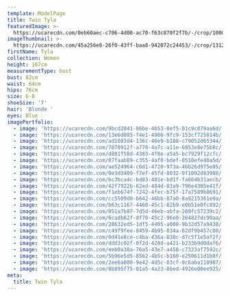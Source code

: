 ```yaml
---
template: ModelPage
title: Twin Tyla
featuredImage: >-
  https://ucarecdn.com/0eb60aec-c706-4d00-ac70-f63c870f2f7b/-/crop/1000x428/0,0/-/preview/
imageThumbnail: >-
  https://ucarecdn.com/45a256e8-26f0-43ff-baa8-942072c24453/-/crop/1312x1783/137,0/-/preview/
firstName: Tyla
collection: Women
height: 167cm
measurementType: bust
bust: 82cm
waist: 64cm
hips: 76cm
size: 6-8
shoeSize: '7'
hair: 'Blonde '
eyes: Blue
imagePortfolio:
  - image: 'https://ucarecdn.com/9bcd2841-86be-4b53-8ef5-01c9c079aa6d/'
  - image: 'https://ucarecdn.com/13e6d085-f4e1-4986-9fc9-153cf725814b/'
  - image: 'https://ucarecdn.com/ad1083d4-136c-46e9-b188-c79052d65344/'
  - image: 'https://ucarecdn.com/7070912f-a778-4a7c-a11e-6053e8e75b8c/'
  - image: 'https://ucarecdn.com/d881f58d-4383-4f8e-a5a5-bc7929f12cfc/'
  - image: 'https://ucarecdn.com/07faab89-c355-4af0-bdef-0510efe40a5d/'
  - image: 'https://ucarecdn.com/ae524964-c6d1-4720-973a-4bb26d975e85/'
  - image: 'https://ucarecdn.com/0e3d3409-f7ef-45fd-8032-9f1092d83988/'
  - image: 'https://ucarecdn.com/bc3bca4c-bd83-401e-bd1f-fa664b31aecb/'
  - image: 'https://ucarecdn.com/42f7922b-62ed-484d-83a9-796e4305e41f/'
  - image: 'https://ucarecdn.com/f1eb674f-7242-4fec-b75f-17a7589b8691/'
  - image: 'https://ucarecdn.com/cc5509d0-6642-46bb-87a0-8a9215361e0a/'
  - image: 'https://ucarecdn.com/b63c1167-4460-45c1-82b9-e0b51e0fc892/'
  - image: 'https://ucarecdn.com/051a7b87-7d5d-46eb-abfa-209fc57239c2/'
  - image: 'https://ucarecdn.com/6cadb62f-df70-45c2-96e0-264827dc99aa/'
  - image: 'https://ucarecdn.com/28632ed5-1df5-4405-a008-9b32d57a9438/'
  - image: 'https://ucarecdn.com/c49f9fee-8459-4b95-834a-82df9b457c08/'
  - image: 'https://ucarecdn.com/0d41e8ce-c4ba-436a-830c-d7c5f1e5af2f/'
  - image: 'https://ucarecdn.com/ddd3c02f-0f2d-428d-a421-b233b9d0daf6/'
  - image: 'https://ucarecdn.com/eeb0a38a-76a5-43e7-a458-c7323af7592c/'
  - image: 'https://ucarecdn.com/5b96e5d5-8562-4b5c-b160-e250611d1b8f/'
  - image: 'https://ucarecdn.com/2ee6a000-9e42-4d5c-83cf-0c6aba118987/'
  - image: 'https://ucarecdn.com/8b895f75-01a5-4a23-8bed-4926e00ee925/'
meta:
  title: Twin Tyla
---
```


